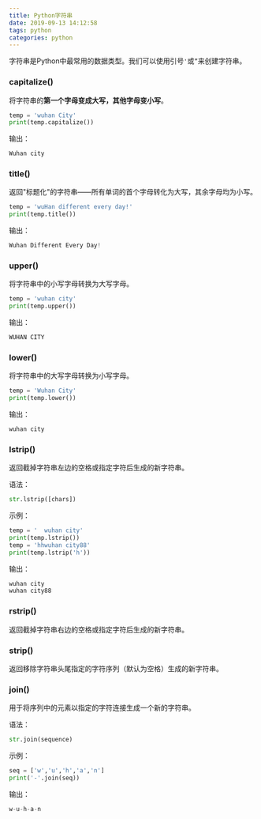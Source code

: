 ```yaml
---
title: Python字符串
date: 2019-09-13 14:12:58
tags: python
categories: python
---
```


字符串是Python中最常用的数据类型。我们可以使用引号`'`或`”`来创建字符串。

<!--more-->

### capitalize()

将字符串的**第一个字母变成大写，其他字母变小写**。

```python
temp = 'wuhan City'
print(temp.capitalize())
```

输出：

```python
Wuhan city
```

### title()

返回"标题化"的字符串——所有单词的首个字母转化为大写，其余字母均为小写。

```python
temp = 'wuHan different every day!'
print(temp.title())
```

输出：

```python
Wuhan Different Every Day!
```

### upper()

将字符串中的小写字母转换为大写字母。

```python
temp = 'wuhan city'
print(temp.upper())
```

输出：

```python
WUHAN CITY
```

### lower()

将字符串中的大写字母转换为小写字母。

```python
temp = 'Wuhan City'
print(temp.lower())
```

输出：

```python
wuhan city
```

### lstrip()

返回截掉字符串左边的空格或指定字符后生成的新字符串。

语法：

```python
str.lstrip([chars])
```

示例：

```python
temp = '  wuhan city'
print(temp.lstrip())
temp = 'hhwuhan city88'
print(temp.lstrip('h'))
```

输出：

```python
wuhan city
wuhan city88
```

### rstrip()

返回截掉字符串右边的空格或指定字符后生成的新字符串。

### strip()

返回移除字符串头尾指定的字符序列（默认为空格）生成的新字符串。

### join()

用于将序列中的元素以指定的字符连接生成一个新的字符串。

语法：

```python
str.join(sequence)
```

示例：

```python
seq = ['w','u','h','a','n']
print('-'.join(seq))
```

输出：

```python
w-u-h-a-n
```


